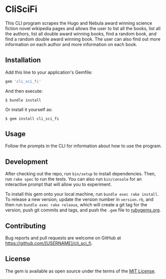 # CliSciFi

This CLI program scrapes the Hugo and Nebula award winning science fiction novel wikipedia pages and allows the user to list all the books, list all the authors, list all double award winning books, find a random book, and find a random double award winning book. The user can also find out more information on each author and more information on each book. 

## Installation

Add this line to your application's Gemfile:

```ruby
gem 'cli_sci_fi'
```

And then execute:

    $ bundle install

Or install it yourself as:

    $ gem install cli_sci_fi

## Usage

Follow the prompts in the CLI for information about how to use the program.

## Development

After checking out the repo, run `bin/setup` to install dependencies. Then, run `rake spec` to run the tests. You can also run `bin/console` for an interactive prompt that will allow you to experiment.

To install this gem onto your local machine, run `bundle exec rake install`. To release a new version, update the version number in `version.rb`, and then run `bundle exec rake release`, which will create a git tag for the version, push git commits and tags, and push the `.gem` file to [rubygems.org](https://rubygems.org).

## Contributing

Bug reports and pull requests are welcome on GitHub at https://github.com/[USERNAME]/cli_sci_fi.


## License

The gem is available as open source under the terms of the [MIT License](https://opensource.org/licenses/MIT).

